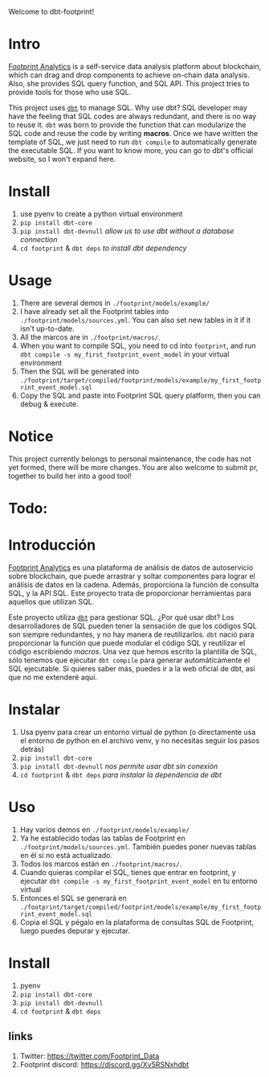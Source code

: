 Welcome to dbt-footprint!

# Intro
[Footprint Analytics](https://www.footprint.network/dashboards) is a self-service data analysis platform about blockchain,
which can drag and drop components to achieve on-chain data analysis. Also, she provides SQL query function, and SQL API.
This project tries to provide tools for those who use SQL.

This project uses [`dbt`](https://www.getdbt.com/) to manage SQL.
Why use dbt?
SQL developer may have the feeling that SQL codes are always redundant, and there is no way to reuse it.
`dbt` was born to provide the function that can modularize the SQL code and reuse the code by writing **macros**.
Once we have written the template of SQL, we just need to run `dbt compile` to automatically generate the executable SQL.
If you want to know more, you can go to dbt's official website, so I won't expand here.

# Install
1. use pyenv to create a python virtual environment
2. `pip install dbt-core`
3. `pip install dbt-devnull`  *allow us to use dbt without a database connection*
3. `cd footprint` & `dbt deps` *to install dbt dependency*

# Usage
1. There are several demos in `./footprint/models/example/`
2. I have already set all the Footprint tables into  `./footprint/models/sources.yml`.
You can also set new tables in it if it isn't up-to-date.
3. All the marcos are in `./footprint/macros/`.
4. When you want to compile SQL, you need to cd into `footprint`,
and run `dbt compile -s my_first_footprint_event_model` in your virtual environment
5. Then the SQL will be generated into `./footprint/target/compiled/footprint/models/example/my_first_footprint_event_model.sql`
6. Copy the SQL and paste into Footprint SQL query platform, then you can debug & execute.

# Notice
This project currently belongs to personal maintenance, the code has not yet formed, there will be more changes.
You are also welcome to submit pr, together to build her into a good tool!

# Todo:


# Introducción
[Footprint Analytics](https://www.footprint.network/dashboards) es una plataforma de análisis de datos de autoservicio sobre blockchain,
que puede arrastrar y soltar componentes para lograr el análisis de datos en la cadena.
Además, proporciona la función de consulta SQL, y la API SQL.
Este proyecto trata de proporcionar herramientas para aquellos que utilizan SQL.

Este proyecto utiliza [`dbt`](https://www.getdbt.com/) para gestionar SQL.
¿Por qué usar dbt?
Los desarrolladores de SQL pueden tener la sensación de que los códigos SQL son siempre redundantes,
y no hay manera de reutilizarlos.
`dbt` nació para proporcionar la función que puede modular el código SQL y reutilizar el código escribiendo *macros*.
Una vez que hemos escrito la plantilla de SQL, sólo tenemos que ejecutar `dbt compile` para generar automáticamente
el SQL ejecutable. Si quieres saber más, puedes ir a la web oficial de dbt, así que no me extenderé aquí.

# Instalar
1. Usa pyenv para crear un entorno virtual de python (o directamente usa el entorno de python en el archivo venv, y no necesitas seguir los pasos detrás)
2. `pip install dbt-core`
3. `pip install dbt-devnull` *nos permite usar dbt sin conexión*
4. `cd footprint` & `dbt deps` *para instalar la dependencia de dbt*

# Uso
1. Hay varios demos en `./footprint/models/example/`
2. Ya he establecido todas las tablas de Footprint en `./footprint/models/sources.yml`.
También puedes poner nuevas tablas en él si no está actualizado.
3. Todos los marcos están en `./footprint/macros/`.
4. Cuando quieras compilar el SQL, tienes que entrar en footprint,
y ejecutar `dbt compile -s my_first_footprint_event_model` en tu entorno virtual
5. Entonces el SQL se generará en `./footprint/target/compiled/footprint/models/example/my_first_footprint_event_model.sql`
6. Copia el SQL y pégalo en la plataforma de consultas SQL de Footprint, luego puedes depurar y ejecutar.



# Install
1. pyenv 
2. `pip install dbt-core`
3. `pip install dbt-devnull`  
4. `cd footprint` & `dbt deps`


## links
1. Twitter: https://twitter.com/Footprint_Data
2. Footprint discord: https://discord.gg/Xv5RSNxhdbt
